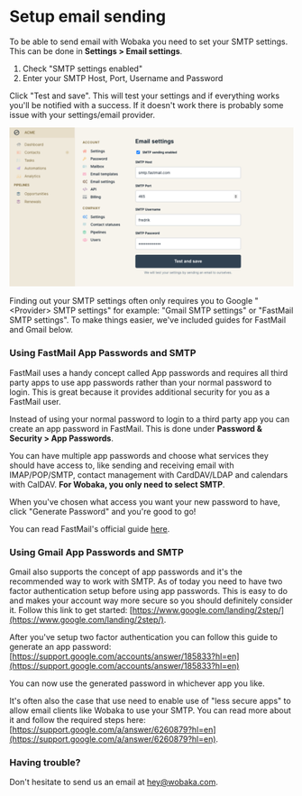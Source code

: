 # Setup email sending

To be able to send email with Wobaka you need to set your SMTP settings. This can be done in **Settings &gt; Email settings**. 

1. Check "SMTP settings enabled"
2. Enter your SMTP Host, Port, Username and Password

Click "Test and save". This will test your settings and if everything works you'll be notified with a success. If it doesn't work there is probably some issue with your settings/email provider.

![Email settings](../.gitbook/assets/screenshot-2021-07-12-at-12.22.37.png)

Finding out your SMTP settings often only requires you to Google "&lt;Provider&gt; SMTP settings" for example: "Gmail SMTP settings" or "FastMail SMTP settings". To make things easier, we've included guides for FastMail and Gmail below.

### Using FastMail App Passwords and SMTP

FastMail uses a handy concept called App passwords and requires all third party apps to use app passwords rather than your normal password to login. This is great because it provides additional security for you as a FastMail user.

Instead of using your normal password to login to a third party app you can create an app password in FastMail. This is done under **Password & Security &gt; App Passwords**.

You can have multiple app passwords and choose what services they should have access to, like sending and receiving email with IMAP/POP/SMTP, contact management with CardDAV/LDAP and calendars with CalDAV. **For Wobaka, you only need to select SMTP**.

When you've chosen what access you want your new password to have, click "Generate Password" and you're good to go!

You can read FastMail's official guide [here](https://www.fastmail.com/help/clients/defineimap.html).

### Using Gmail App Passwords and SMTP

Gmail also supports the concept of app passwords and it's the recommended way to work with SMTP. As of today you need to have two factor authentication setup before using app passwords. This is easy to do and makes your account way more secure so you should definitely consider it. Follow this link to get started: [https://www.google.com/landing/2step/](https://www.google.com/landing/2step/).

After you've setup two factor authentication you can follow this guide to generate an app password: [https://support.google.com/accounts/answer/185833?hl=en](https://support.google.com/accounts/answer/185833?hl=en)

You can now use the generated password in whichever app you like.

It's often also the case that use need to enable use of "less secure apps" to allow email clients like Wobaka to use your SMTP. You can read more about it and follow the required steps here: [https://support.google.com/a/answer/6260879?hl=en](https://support.google.com/a/answer/6260879?hl=en).

### Having trouble?

Don't hesitate to send us an email at [hey@wobaka.com](mailto:hey@wobaka.com).





